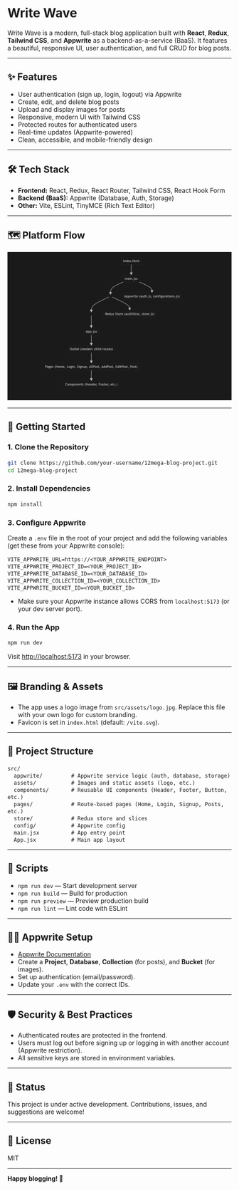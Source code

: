 # Write Wave

Write Wave is a modern, full-stack blog application built with **React**, **Redux**, **Tailwind CSS**, and **Appwrite** as a backend-as-a-service (BaaS).
It features a beautiful, responsive UI, user authentication, and full CRUD for blog posts.

---

## ✨ Features

- User authentication (sign up, login, logout) via Appwrite
- Create, edit, and delete blog posts
- Upload and display images for posts
- Responsive, modern UI with Tailwind CSS
- Protected routes for authenticated users
- Real-time updates (Appwrite-powered)
- Clean, accessible, and mobile-friendly design

---

## 🛠 Tech Stack

- **Frontend:** React, Redux, React Router, Tailwind CSS, React Hook Form
- **Backend (BaaS):** Appwrite (Database, Auth, Storage)
- **Other:** Vite, ESLint, TinyMCE (Rich Text Editor)

---

## 🗺️ Platform Flow

![Platform Flow](src/assets/Platform-Flow.png)

---

## 🚀 Getting Started

### 1. **Clone the Repository**
```bash
git clone https://github.com/your-username/12mega-blog-project.git
cd 12mega-blog-project
```

### 2. **Install Dependencies**
```bash
npm install
```

### 3. **Configure Appwrite**
Create a `.env` file in the root of your project and add the following variables (get these from your Appwrite console):

```env
VITE_APPWRITE_URL=https://<YOUR_APPWRITE_ENDPOINT>
VITE_APPWRITE_PROJECT_ID=<YOUR_PROJECT_ID>
VITE_APPWRITE_DATABASE_ID=<YOUR_DATABASE_ID>
VITE_APPWRITE_COLLECTION_ID=<YOUR_COLLECTION_ID>
VITE_APPWRITE_BUCKET_ID=<YOUR_BUCKET_ID>
```

- Make sure your Appwrite instance allows CORS from `localhost:5173` (or your dev server port).

### 4. **Run the App**
```bash
npm run dev
```
Visit [http://localhost:5173](http://localhost:5173) in your browser.

---

## 🖼️ Branding & Assets

- The app uses a logo image from `src/assets/logo.jpg`.
  Replace this file with your own logo for custom branding.
- Favicon is set in `index.html` (default: `/vite.svg`).

---

## 📁 Project Structure

```
src/
  appwrite/         # Appwrite service logic (auth, database, storage)
  assets/           # Images and static assets (logo, etc.)
  components/       # Reusable UI components (Header, Footer, Button, etc.)
  pages/            # Route-based pages (Home, Login, Signup, Posts, etc.)
  store/            # Redux store and slices
  config/           # Appwrite config
  main.jsx          # App entry point
  App.jsx           # Main app layout
```

---

## 📝 Scripts

- `npm run dev` — Start development server
- `npm run build` — Build for production
- `npm run preview` — Preview production build
- `npm run lint` — Lint code with ESLint

---

## 🧑‍💻 Appwrite Setup

- [Appwrite Documentation](https://appwrite.io/docs)
- Create a **Project**, **Database**, **Collection** (for posts), and **Bucket** (for images).
- Set up authentication (email/password).
- Update your `.env` with the correct IDs.

---

## 🛡️ Security & Best Practices

- Authenticated routes are protected in the frontend.
- Users must log out before signing up or logging in with another account (Appwrite restriction).
- All sensitive keys are stored in environment variables.

---

## 📣 Status

This project is under active development.
Contributions, issues, and suggestions are welcome!

---

## 📄 License

MIT

---

**Happy blogging! 🚀**

